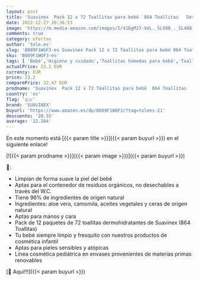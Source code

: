 ```yaml
---
layout: post
title: 'Suavinex  Pack 12 x 72 Toallitas para bebé  864 Toallitas   Dermohidratantes  Toallitas aptas para pieles atópicas  96% ingredientes de origen natural  864 Unidades'
date: 2022-12-27 20:36:53
image: 'https://m.media-amazon.com/images/I/41DgMJ7-VeL._SL500_._SL400_.jpg'
comments: true
category: ofertas
author: 'tole.es'
slug: 'B089F1WGF3-es Suavinex Pack 12 x 72 Toallitas para bebé 864 Toallitas...'
sku: 'B089F1WGF3-es'
tags: [ 'Bebé','Higiene y cuidado','Toallitas húmedas para bebé','Toallitas y accesorios para bebé','bebé','suavinex','🇪🇸', ]
actualPrice: 23.2 EUR
currency: EUR
price: 23.2
comparePrice: 32.47 EUR
prodname: 'Suavinex  Pack 12 x 72 Toallitas para bebé  864 Toallitas   Dermohidratantes  Toallitas aptas para pieles atópicas  96% ingredientes de origen natural  864 Unidades'
country: 'es'
flag: '🇪🇸'
brand: 'SUAVINEX'
buyurl: 'https://www.amazon.es/dp/B089F1WGF3/?tag=tolees-21'
descuento: '28.55'
average: '22.204'
---
```


En este momento está [{{< param title >}}]({{< param buyurl >}}) en el siguiente enlace!

[![{{< param prodname >}}]({{< param image >}})]({{< param buyurl >}})

🔎:

- Limpian de forma suave la piel del bebé
- Aptas para el contenedor de residuos orgánicos, no desechables a través del W.C.
- Tiene 96% de ingredientes de origen natural
- Ingredientes: aloe vera, camomila, aceites vegetales y ceras de origen natural
- Aptas para manos y cara
- Pack de 12 paquetes de 72 toallitas dermohidratantes de Suavinex (864 Toallitas)
- Tu bebé siempre limpio y fresquito con nuestros productos de cosmética infantil
- Aptas para pieles sensibles y atópicas
- Línea cosmética pediátrica en envases provenientes de materias primas renovables

[🛒 Aquí!!!]({{< param buyurl >}})
